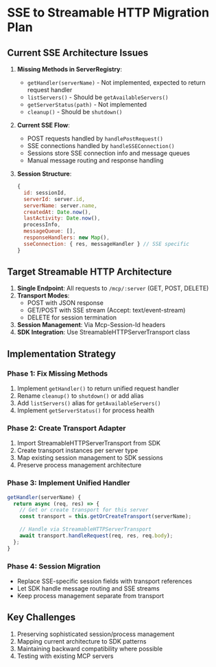 # SSE to Streamable HTTP Migration Plan

## Current SSE Architecture Issues

1. **Missing Methods in ServerRegistry**:
   - `getHandler(serverName)` - Not implemented, expected to return request handler
   - `listServers()` - Should be `getAvailableServers()`
   - `getServerStatus(path)` - Not implemented
   - `cleanup()` - Should be `shutdown()`

2. **Current SSE Flow**:
   - POST requests handled by `handlePostRequest()` 
   - SSE connections handled by `handleSSEConnection()` 
   - Sessions store SSE connection info and message queues
   - Manual message routing and response handling

3. **Session Structure**:
   ```javascript
   {
     id: sessionId,
     serverId: server.id,
     serverName: server.name,
     createdAt: Date.now(),
     lastActivity: Date.now(),
     processInfo,
     messageQueue: [],
     responseHandlers: new Map(),
     sseConnection: { res, messageHandler } // SSE specific
   }
   ```

## Target Streamable HTTP Architecture

1. **Single Endpoint**: All requests to `/mcp/:server` (GET, POST, DELETE)
2. **Transport Modes**:
   - POST with JSON response
   - GET/POST with SSE stream (Accept: text/event-stream)
   - DELETE for session termination
3. **Session Management**: Via Mcp-Session-Id headers
4. **SDK Integration**: Use StreamableHTTPServerTransport class

## Implementation Strategy

### Phase 1: Fix Missing Methods
1. Implement `getHandler()` to return unified request handler
2. Rename `cleanup()` to `shutdown()` or add alias
3. Add `listServers()` alias for `getAvailableServers()`
4. Implement `getServerStatus()` for process health

### Phase 2: Create Transport Adapter
1. Import StreamableHTTPServerTransport from SDK
2. Create transport instances per server type
3. Map existing session management to SDK sessions
4. Preserve process management architecture

### Phase 3: Implement Unified Handler
```javascript
getHandler(serverName) {
  return async (req, res) => {
    // Get or create transport for this server
    const transport = this.getOrCreateTransport(serverName);
    
    // Handle via StreamableHTTPServerTransport
    await transport.handleRequest(req, res, req.body);
  };
}
```

### Phase 4: Session Migration
- Replace SSE-specific session fields with transport references
- Let SDK handle message routing and SSE streams
- Keep process management separate from transport

## Key Challenges
1. Preserving sophisticated session/process management
2. Mapping current architecture to SDK patterns
3. Maintaining backward compatibility where possible
4. Testing with existing MCP servers
